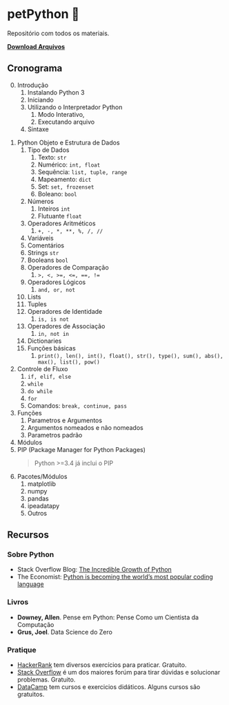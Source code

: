 # petPython 🐍️

Repositório com todos os materiais.

[**Download Arquivos**](https://github.com/pedrocastroo/petPython/archive/master.zip)

## Cronograma

0. Introdução
   1) Instalando Python 3
   2) Iniciando
   3) Utilizando o Interpretador Python
      1) Modo Interativo,
      2) Executando arquivo
   4) Sintaxe

1) Python Objeto e Estrutura de Dados
   1) Tipo de Dados
      1) Texto: `str`
      2) Numérico: `int, float`
      3) Sequência: `list, tuple, range`
      4) Mapeamento: `dict`
      5) Set: `set, frozenset`
      6) Boleano: `bool`
   2) Números
      1) Inteiros `int`
      2) Flutuante `float`
   3) Operadores Aritméticos
      1) `+, -, *, **, %, /, //`
   4) Variáveis
   5) Comentários
   6) Strings `str`
   7) Booleans `bool`
   8) Operadores de Comparação
      1) `>, <, >=, <=, ==, !=`
   9)  Operadores Lógicos
       1)  `and, or, not`
   10) Lists
   11) Tuples
   12) Operadores de Identidade
       1)  `is, is not`
   13) Operadores de Associação
       1)  `in, not in`
   14) Dictionaries
   15) Funções básicas
       1) `print(), len(), int(), float(), str(), type(), sum(), abs(), max(), list(), pow()`
2) Controle de Fluxo
   1) `if, elif, else`
   2) `while`
   3) `do while`
   4) `for`
   5) Comandos: `break, continue, pass`
3) Funções
   1) Parametros e Argumentos
   2) Argumentos nomeados e não nomeados
   3) Parametros padrão
4) Módulos
5) PIP (Package Manager for Python Packages)
      > Python >=3.4 já inclui o PIP
6) Pacotes/Módulos
   1) matplotlib
   2) numpy
   3) pandas
   4) ipeadatapy
   5) Outros

## Recursos

### Sobre Python

* Stack Overflow Blog: [The Incredible Growth of Python](https://stackoverflow.blog/2017/09/06/incredible-growth-python/)
* The Economist: [Python is becoming the world’s most popular coding language](https://www.economist.com/graphic-detail/2018/07/26/python-is-becoming-the-worlds-most-popular-coding-language)

### Livros

* __Downey, Allen__. Pense em Python: Pense Como um Cientista da Computação
* __Grus, Joel__. Data Science do Zero

### Pratique

* [HackerRank](https://www.hackerrank.com/) tem diversos exercícios para praticar. Gratuito.
* [Stack Overflow](https://stackoverflow.com/questions/tagged/python) é um dos maiores forúm para tirar dúvidas e solucionar problemas. Gratuito.
* [DataCamp](https://datacamp.com/) tem cursos e exercicios didáticos. Alguns cursos são gratuitos.